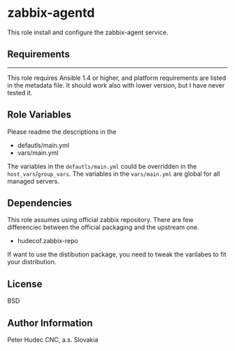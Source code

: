 # zabbix-agentd

This role install and configure the zabbix-agent service.



## Requirements
------------

This role requires Ansible 1.4 or higher, and platform requirements are listed
in the metadata file. It should work also with lower version, but I have never tested it.

Role Variables
--------------
Please readme the descriptions in the

  - defautls/main.yml
  - vars/main.yml

The variables in the `defautls/main.yml` could be overridden in the `host_vars`/`group_vars`.
The variables in the `vars/main.yml` are global for all managed servers.


## Dependencies

This role assumes using official zabbix repository. There are few differenciec between the official packaging and the upstream one.

- hudecof.zabbix-repo

If want to use the distibution package, you need to tweak the varilabes to fit your distribution.

## License

BSD

## Author Information

Peter Hudec
CNC, a.s.
Slovakia
